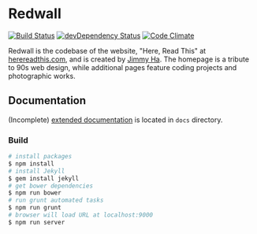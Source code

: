 Redwall
=======

[![Build Status](https://secure.travis-ci.org/herereadthis/redwall.svg?branch=master)](http://travis-ci.org/herereadthis/redwall)
[![devDependency Status](https://david-dm.org/herereadthis/redwall/dev-status.svg)](https://david-dm.org/herereadthis/redwall#info=devDependencies)
[![Code Climate](https://codeclimate.com/github/herereadthis/redwall/badges/gpa.svg)](https://codeclimate.com/github/herereadthis/redwall)

Redwall is the codebase of the website, "Here, Read This" at [herereadthis.com](http://herereadthis.com), and is created by [Jimmy Ha](https://github.com/herereadthis). The homepage is a tribute to 90s web design, while additional pages feature coding projects and photographic works.

## Documentation

(Incomplete) [extended documentation](https://github.com/herereadthis/redwall/blob/master/docs/readme.md) is located in `docs` directory.

### Build

```bash
# install packages
$ npm install
# install Jekyll
$ gem install jekyll
# get bower dependencies
$ npm run bower
# run grunt automated tasks
$ npm run grunt
# browser will load URL at localhost:9000
$ npm run server
```

